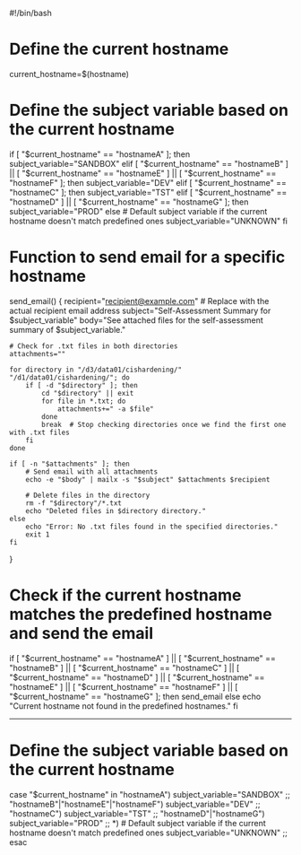 #!/bin/bash

# Define the current hostname
current_hostname=$(hostname)

# Define the subject variable based on the current hostname
if [ "$current_hostname" == "hostnameA" ]; then
    subject_variable="SANDBOX"
elif [ "$current_hostname" == "hostnameB" ] || [ "$current_hostname" == "hostnameE" ] || [ "$current_hostname" == "hostnameF" ]; then
    subject_variable="DEV"
elif [ "$current_hostname" == "hostnameC" ]; then
    subject_variable="TST"
elif [ "$current_hostname" == "hostnameD" ] || [ "$current_hostname" == "hostnameG" ]; then
    subject_variable="PROD"
else
    # Default subject variable if the current hostname doesn't match predefined ones
    subject_variable="UNKNOWN"
fi

# Function to send email for a specific hostname
send_email() {
    recipient="recipient@example.com"  # Replace with the actual recipient email address
    subject="Self-Assessment Summary for $subject_variable"
    body="See attached files for the self-assessment summary of $subject_variable."

    # Check for .txt files in both directories
    attachments=""

    for directory in "/d3/data01/cishardening/" "/d1/data01/cishardening/"; do
        if [ -d "$directory" ]; then
            cd "$directory" || exit
            for file in *.txt; do
                attachments+=" -a $file"
            done
            break  # Stop checking directories once we find the first one with .txt files
        fi
    done

    if [ -n "$attachments" ]; then
        # Send email with all attachments
        echo -e "$body" | mailx -s "$subject" $attachments $recipient

        # Delete files in the directory
        rm -f "$directory"/*.txt
        echo "Deleted files in $directory directory."
    else
        echo "Error: No .txt files found in the specified directories."
        exit 1
    fi
}

# Check if the current hostname matches the predefined hostname and send the email
if [ "$current_hostname" == "hostnameA" ] || [ "$current_hostname" == "hostnameB" ] || [ "$current_hostname" == "hostnameC" ] || [ "$current_hostname" == "hostnameD" ] || [ "$current_hostname" == "hostnameE" ] || [ "$current_hostname" == "hostnameF" ] || [ "$current_hostname" == "hostnameG" ]; then
    send_email
else
    echo "Current hostname not found in the predefined hostnames."
fi

---

# Define the subject variable based on the current hostname
case "$current_hostname" in
    "hostnameA")
        subject_variable="SANDBOX"
        ;;
    "hostnameB"|"hostnameE"|"hostnameF")
        subject_variable="DEV"
        ;;
    "hostnameC")
        subject_variable="TST"
        ;;
    "hostnameD"|"hostnameG")
        subject_variable="PROD"
        ;;
    *)
        # Default subject variable if the current hostname doesn't match predefined ones
        subject_variable="UNKNOWN"
        ;;
esac
